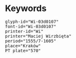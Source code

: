 # Keywords
<pre>
glyph-id="Wi-03d0107"
font-id="Wi-03d0107"
printer-id="Wi"
printer="Maciej Wirzbięta"
period="1555/7-1605"
place="Kraków"
PT plate="570"
</pre>
